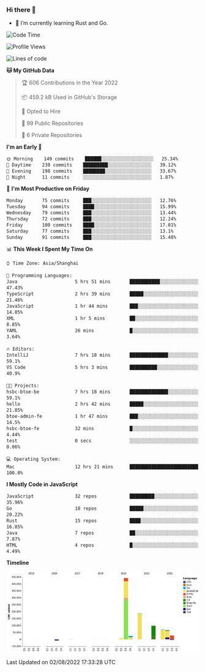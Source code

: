 ### Hi there 👋

- 🌱 I’m currently learning Rust and Go.

<!--START_SECTION:waka-->
![Code Time](http://img.shields.io/badge/Code%20Time-637%20hrs%2025%20mins-blue)

![Profile Views](http://img.shields.io/badge/Profile%20Views-0-blue)

![Lines of code](https://img.shields.io/badge/From%20Hello%20World%20I%27ve%20Written-923%20Thousand%20lines%20of%20code-blue)

**🐱 My GitHub Data** 

> 🏆 606 Contributions in the Year 2022
 > 
> 📦 459.2 kB Used in GitHub's Storage 
 > 
> 💼 Opted to Hire
 > 
> 📜 99 Public Repositories 
 > 
> 🔑 6 Private Repositories  
 > 
**I'm an Early 🐤** 

```text
🌞 Morning    149 commits    ██████░░░░░░░░░░░░░░░░░░░   25.34% 
🌆 Daytime    230 commits    █████████░░░░░░░░░░░░░░░░   39.12% 
🌃 Evening    198 commits    ████████░░░░░░░░░░░░░░░░░   33.67% 
🌙 Night      11 commits     ░░░░░░░░░░░░░░░░░░░░░░░░░   1.87%

```
📅 **I'm Most Productive on Friday** 

```text
Monday       75 commits     ███░░░░░░░░░░░░░░░░░░░░░░   12.76% 
Tuesday      94 commits     ████░░░░░░░░░░░░░░░░░░░░░   15.99% 
Wednesday    79 commits     ███░░░░░░░░░░░░░░░░░░░░░░   13.44% 
Thursday     72 commits     ███░░░░░░░░░░░░░░░░░░░░░░   12.24% 
Friday       100 commits    ████░░░░░░░░░░░░░░░░░░░░░   17.01% 
Saturday     77 commits     ███░░░░░░░░░░░░░░░░░░░░░░   13.1% 
Sunday       91 commits     ███░░░░░░░░░░░░░░░░░░░░░░   15.48%

```


📊 **This Week I Spent My Time On** 

```text
⌚︎ Time Zone: Asia/Shanghai

💬 Programming Languages: 
Java                     5 hrs 51 mins       ███████████░░░░░░░░░░░░░░   47.43% 
TypeScript               2 hrs 39 mins       █████░░░░░░░░░░░░░░░░░░░░   21.46% 
JavaScript               1 hr 44 mins        ███░░░░░░░░░░░░░░░░░░░░░░   14.05% 
XML                      1 hr 5 mins         ██░░░░░░░░░░░░░░░░░░░░░░░   8.85% 
YAML                     26 mins             █░░░░░░░░░░░░░░░░░░░░░░░░   3.64%

🔥 Editors: 
IntelliJ                 7 hrs 18 mins       ██████████████░░░░░░░░░░░   59.1% 
VS Code                  5 hrs 3 mins        ██████████░░░░░░░░░░░░░░░   40.9%

🐱‍💻 Projects: 
hsbc-btoe-be             7 hrs 18 mins       ██████████████░░░░░░░░░░░   59.1% 
hello                    2 hrs 42 mins       █████░░░░░░░░░░░░░░░░░░░░   21.85% 
btoe-admin-fe            1 hr 47 mins        ███░░░░░░░░░░░░░░░░░░░░░░   14.5% 
hsbc-btoe-fe             32 mins             █░░░░░░░░░░░░░░░░░░░░░░░░   4.44% 
test                     0 secs              ░░░░░░░░░░░░░░░░░░░░░░░░░   0.06%

💻 Operating System: 
Mac                      12 hrs 21 mins      █████████████████████████   100.0%

```

**I Mostly Code in JavaScript** 

```text
JavaScript               32 repos            █████████░░░░░░░░░░░░░░░░   35.96% 
Go                       18 repos            █████░░░░░░░░░░░░░░░░░░░░   20.22% 
Rust                     15 repos            ████░░░░░░░░░░░░░░░░░░░░░   16.85% 
Java                     7 repos             ██░░░░░░░░░░░░░░░░░░░░░░░   7.87% 
HTML                     4 repos             █░░░░░░░░░░░░░░░░░░░░░░░░   4.49%

```


**Timeline**

![Chart not found](https://raw.githubusercontent.com/elton/elton/main/charts/bar_graph.png) 


 Last Updated on 02/08/2022 17:33:28 UTC
<!--END_SECTION:waka-->

<!--
**elton/elton** is a ✨ _special_ ✨ repository because its `README.md` (this file) appears on your GitHub profile.

Here are some ideas to get you started:

- 🔭 I’m currently working on ...
- 🌱 I’m currently learning ...
- 👯 I’m looking to collaborate on ...
- 🤔 I’m looking for help with ...
- 💬 Ask me about ...
- 📫 How to reach me: ...
- 😄 Pronouns: ...
- ⚡ Fun fact: ...
-->
